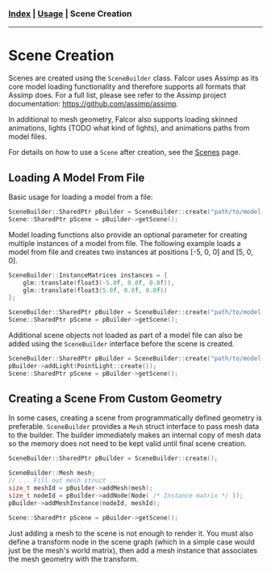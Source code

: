 ### [Index](../index.md) | [Usage](./index.md) | Scene Creation

--------

# Scene Creation

Scenes are created using the `SceneBuilder` class. Falcor uses Assimp as its core model loading functionality and therefore supports all formats that Assimp does. For a full list, please see refer to the Assimp project documentation: https://github.com/assimp/assimp.

In additional to mesh geometry, Falcor also supports loading skinned animations, lights (TODO what kind of lights), and animations paths from model files.

For details on how to use a `Scene` after creation, see the [Scenes](./Scenes.md) page.

## Loading A Model From File
Basic usage for loading a model from a file:
```c++
SceneBuilder::SharedPtr pBuilder = SceneBuilder::create("path/to/model.file");
Scene::SharedPtr pScene = pBuilder->getScene();
```

Model loading functions also provide an optional parameter for creating multiple instances of a model from file. The following example loads a model from file and creates two instances at positions [-5, 0, 0] and [5, 0, 0].
```c++
SceneBuilder::InstanceMatrices instances = {
    glm::translate(float3(-5.0f, 0.0f, 0.0f)),
    glm::translate(float3(5.0f, 0.0f, 0.0f))
};

SceneBuilder::SharedPtr pBuilder = SceneBuilder::create("path/to/model.file", SceneBuilder::Flags::Default. instances);
Scene::SharedPtr pScene = pBuilder->getScene();
```

Additional scene objects not loaded as part of a model file can also be added using the `SceneBuilder` interface before the scene is created.
```c++
SceneBuilder::SharedPtr pBuilder = SceneBuilder::create("path/to/model.file");
pBuilder->addLight(PointLight::create());
Scene::SharedPtr pScene = pBuilder->getScene();
```

## Creating a Scene From Custom Geometry
In some cases, creating a scene from programmatically defined geometry is preferable. `SceneBuilder` provides a `Mesh` struct interface to pass mesh data to the builder. The builder immediately makes an internal copy of mesh data so the memory does not need to be kept valid until final scene creation.
```c++
SceneBuilder::SharedPtr pBuilder = SceneBuilder::create();

SceneBuilder::Mesh mesh;
// ... Fill out mesh struct ...
size_t meshId = pBuilder->addMesh(mesh);
size_t nodeId = pBuilder->addNode(Node( /* Instance matrix */ ));
pBuilder->addMeshInstance(nodeId, meshId);

Scene::SharedPtr pScene = pBuilder->getScene();
```

Just adding a mesh to the scene is not enough to render it. You must also define a transform node in the scene graph (which in a simple case would just be the mesh's world matrix), then add a mesh instance that associates the mesh geometry with the transform.
